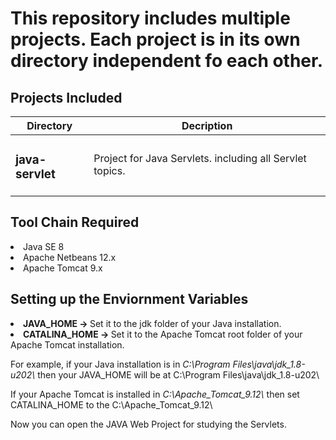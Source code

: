 <h1>This repository includes multiple projects. Each project is in its own directory independent fo each other.</h1>

<h2>Projects Included</h2>
<table>
  <thead>
    <tr>
      <th>Directory</th>
      <th>Decription</th>
    </tr>
  <tbody>
    <tr>
      <td><h3>java-servlet</h3></td>
      <td>Project for Java Servlets. including all Servlet topics.</td>
    </tr>
  </tbody>
</table>

<h2>Tool Chain Required</h2>

<li>Java SE 8</li>
<li>Apache Netbeans 12.x</li>
<li>Apache Tomcat 9.x</li>

<h2>Setting up the Enviornment Variables</h2>
<li><strong>JAVA_HOME -> </strong>Set it to the jdk folder of your Java installation.</li>
<li><strong>CATALINA_HOME -> </strong>Set it to the Apache Tomcat root folder of your Apache Tomcat installation.</li>

<p>For example, if your Java installation is in <em>C:\Program Files\java\jdk_1.8-u202\</em> then your JAVA_HOME will be at C:\Program Files\java\jdk_1.8-u202\</p>
<p>If your Apache Tomcat is installed in <em>C:\Apache_Tomcat_9.12\</em> then set CATALINA_HOME to the C:\Apache_Tomcat_9.12\</p>

<p>Now you can open the JAVA Web Project for studying the Servlets.</p>

